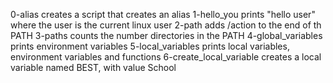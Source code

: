 0-alias creates a script that creates an alias
1-hello_you prints "hello user" where the user is the current linux user
2-path adds /action to the end of th PATH
3-paths counts the number directories in the PATH
4-global_variables prints environment variables
5-local_variables prints local variables, environment variables and functions
6-create_local_variable creates a local variable named BEST, with value School
